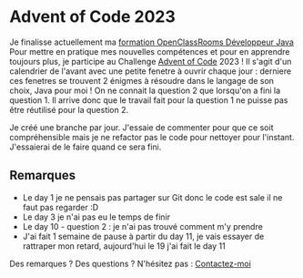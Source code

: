 # Advent of Code 2023
Je finalisse actuellement ma [formation OpenClassRooms Développeur Java](https://openclassrooms.com/fr/paths/513-developpeur-dapplication-java)
Pour mettre en pratique mes nouvelles compétences et pour en apprendre toujours plus, je participe au Challenge [Advent of Code](https://adventofcode.com/2023/about) 2023 !
Il s'agit d'un calendrier de l'avant avec une petite fenetre à ouvrir chaque jour :  derniere ces fenetres se trouvent 2 énigmes à résoudre dans le langage de son choix, Java pour moi !
On ne connait la question 2 que lorsqu'on a fini la question 1. Il arrive donc que le travail fait pour la question 1 ne puisse pas être réutilisé pour la question 2.

Je créé une branche par jour. J'essaie de commenter pour que ce soit compréhensible mais je ne refactor pas le code pour nettoyer pour l'instant. J'essaierai de le faire quand ce sera fini.

## Remarques
 - Le day 1 je ne pensais pas partager sur Git donc le code est sale il ne faut pas regarder :D
 - Le day 3 je n'ai pas eu le temps de finir
 - Le day 10 - question 2 : je n'ai pas trouvé comment m'y prendre
 - J'ai fait 1 semaine de pause à partir du day 11, je vais essayer de rattraper mon retard, aujourd'hui le 19 j'ai fait le day 11


Des remarques ? Des questions ? N'hésitez pas : [Contactez-moi](https://www.linkedin.com/in/simon-lefort-6a58a482/)
